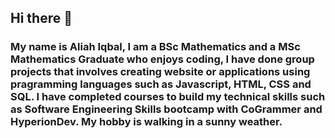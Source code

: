 ## Hi there 👋

### My name is Aliah Iqbal, I am a BSc Mathematics and a MSc Mathematics Graduate who enjoys coding, I have done group projects that involves creating website or applications using pragramming languages such as Javascript, HTML, CSS and SQL. I have completed courses to build my technical skills such as Software Engineering Skills bootcamp with CoGrammer and HyperionDev. My hobby is walking in a sunny weather.
###
